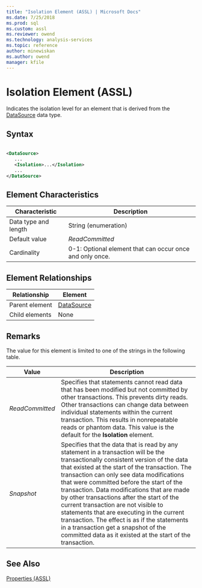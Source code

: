 ```yaml
---
title: "Isolation Element (ASSL) | Microsoft Docs"
ms.date: 7/25/2018
ms.prod: sql
ms.custom: assl
ms.reviewer: owend
ms.technology: analysis-services
ms.topic: reference
author: minewiskan
ms.author: owend
manager: kfile
---
```

# Isolation Element (ASSL)

  Indicates the isolation level for an element that is derived from the [DataSource](../data-type/datasource-data-type-assl.md) data type.  
  
## Syntax  
  
```xml  
  
<DataSource>  
   ...  
   <Isolation>...</Isolation>  
   ...  
</DataSource>  
```  
  
## Element Characteristics  
  
|Characteristic|Description|  
|--------------------|-----------------|  
|Data type and length|String (enumeration)|  
|Default value|*ReadCommitted*|  
|Cardinality|0-1: Optional element that can occur once and only once.|  
  
## Element Relationships  
  
|Relationship|Element|  
|------------------|-------------|  
|Parent element|[DataSource](../data-type/datasource-data-type-assl.md)|  
|Child elements|None|  
  
## Remarks  
 The value for this element is limited to one of the strings in the following table.  
  
|Value|Description|  
|-----------|-----------------|  
|*ReadCommitted*|Specifies that statements cannot read data that has been modified but not committed by other transactions. This prevents dirty reads. Other transactions can change data between individual statements within the current transaction. This results in nonrepeatable reads or phantom data. This value is the default for the **Isolation** element.|  
|*Snapshot*|Specifies that the data that is read by any statement in a transaction will be the transactionally consistent version of the data that existed at the start of the transaction. The transaction can only see data modifications that were committed before the start of the transaction. Data modifications that are made by other transactions after the start of the current transaction are not visible to statements that are executing in the current transaction. The effect is as if the statements in a transaction get a snapshot of the committed data as it existed at the start of the transaction.|  
  
## See Also  
 [Properties &#40;ASSL&#41;](properties-assl.md)  
  
  
